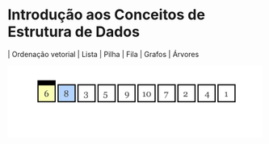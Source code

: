 # Introdução aos Conceitos de Estrutura de Dados
| Ordenação vetorial | Lista | Pilha | Fila | Grafos | Árvores

![ordenacao](https://github.com/hochiminh1996/estrutura_de_dados/blob/master/ordenacao.gif)

